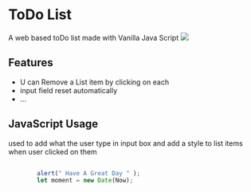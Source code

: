 # ToDo List 

A web based toDo list made with Vanilla Java Script
<img src="https://i.postimg.cc/ZnrDQd8P/2024-04-17-00-57-18.png">
## Features

- U can Remove a List item by clicking on each
- input field reset automatically
- ...

## JavaScript Usage

used to add what the user type in input box and add a style to list items when user clicked on them 

```javascript

        alert(" Have A Great Day " );
        let moment = new Date(Now);
